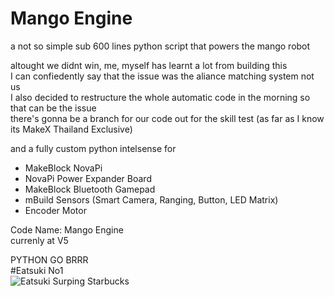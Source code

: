# Mango Engine
a not so simple sub 600 lines python script that powers the mango robot  

altought we didnt win, me, myself has learnt a lot from building this  
I can confiedently say that the issue was the aliance matching system not us  
I also decided to restructure the whole automatic code in the morning so that can be the issue  
there's gonna be a branch for our code out for the skill test (as far as I know its MakeX Thailand Exclusive)  

and a fully custom python intelsense for
- MakeBlock NovaPi
- NovaPi Power Expander Board
- MakeBlock Bluetooth Gamepad
- mBuild Sensors (Smart Camera, Ranging, Button, LED Matrix)
- Encoder Motor

Code Name: Mango Engine  
currenly at V5  

PYTHON GO BRRR  
#Eatsuki No1  
![Eatsuki Surping Starbucks](https://github.com/ChokunPlayZ/MakeX-2023-Mango-on-Sticky-Rice/blob/main/assets/1025769196648411206.png?raw=true "")